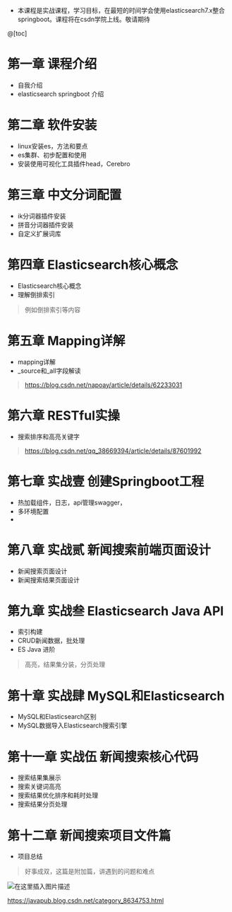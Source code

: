 - 本课程是实战课程，学习目标，在最短的时间学会使用elasticsearch7.x整合springboot。课程将在csdn学院上线。敬请期待


@[toc]

# 第一章 课程介绍
- 自我介绍
- elasticsearch springboot 介绍

# 第二章 软件安装
- linux安装es，方法和要点
- es集群、初步配置和使用
- 安装使用可视化工具插件head，Cerebro

# 第三章 中文分词配置
 - ik分词器插件安装
 - 拼音分词器插件安装
 - 自定义扩展词库

# 第四章 Elasticsearch核心概念
- Elasticsearch核心概念
- 理解倒排索引
> 例如倒排索引等内容

# 第五章 Mapping详解
- mapping详解
- _source和_all字段解读
>https://blog.csdn.net/napoay/article/details/62233031

# 第六章 RESTful实操
- 搜索排序和高亮关键字
>https://blog.csdn.net/qq_38669394/article/details/87601992

# 第七章 实战壹 创建Springboot工程
- 热加载组件，日志，api管理swagger，
- 多环境配置
- 
# 第八章 实战贰 新闻搜索前端页面设计
- 新闻搜索页面设计
- 新闻搜索结果页面设计

# 第九章 实战叁 Elasticsearch Java API
- 索引构建
- CRUD新闻数据，批处理
- ES Java 进阶
>高亮，结果集分装，分页处理

# 第十章 实战肆 MySQL和Elasticsearch
- MySQL和Elasticsearch区别
- MySQL数据导入Elasticsearch搜索引擎

# 第十一章 实战伍 新闻搜索核心代码
- 搜索结果集展示
- 搜索关键词高亮
- 搜索结果优化排序和耗时处理
- 搜索结果分页处理

# 第十二章 新闻搜索项目文件篇
- 项目总结
>好事成双，这篇是附加篇，讲遇到的问题和难点


![在这里插入图片描述](https://img-blog.csdnimg.cn/20210113184852217.jpg?x-oss-process=image/watermark,type_ZmFuZ3poZW5naGVpdGk,shadow_10,text_aHR0cHM6Ly9ibG9nLmNzZG4ubmV0L3FxXzQwMzc0NjA0,size_16,color_FFFFFF,t_70#pic_center)


https://javapub.blog.csdn.net/category_8634753.html